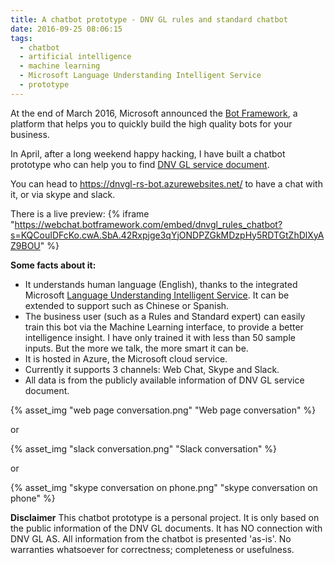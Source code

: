 ```yaml
---
title: A chatbot prototype - DNV GL rules and standard chatbot
date: 2016-09-25 08:06:15
tags:
  - chatbot
  - artificial intelligence 
  - machine learning 
  - Microsoft Language Understanding Intelligent Service
  - prototype
---
```

At the end of March 2016, Microsoft announced the [Bot Framework](https://bots.botframework.com/), a platform that helps you to quickly build the high quality bots for your business. 

In April, after a long weekend happy hacking, I have built a chatbot prototype who can help you to find [DNV GL service document](https://rules.dnvgl.com/servicedocuments/dnvgl).  

<!-- more -->
You can head to https://dnvgl-rs-bot.azurewebsites.net/ to have a chat with it, or via skype and slack.

There is a live preview:
{% iframe "https://webchat.botframework.com/embed/dnvgl_rules_chatbot?s=KQCouIDFcKo.cwA.SbA.42Rxpjge3qYjONDPZGkMDzpHy5RDTGtZhDlXyAZ9BOU" %}

**Some facts about it:**
- It understands human language (English), thanks to the integrated Microsoft [Language Understanding Intelligent Service](https://www.luis.ai/Home/About). It can be extended to support such as Chinese or Spanish. 
- The business user (such as a Rules and Standard expert) can easily train this bot via the Machine Learning interface, to provide a better intelligence insight. I have only trained it with less than 50 sample inputs. But the more we talk, the more smart it can be.
- It is hosted in Azure, the Microsoft cloud service.
- Currently it supports 3 channels: Web Chat, Skype and Slack.
- All data is from the publicly available information of DNV GL service document.

{% asset_img "web page conversation.png" "Web page conversation" %}

or

{% asset_img "slack conversation.png" "Slack conversation" %}

or

{% asset_img "skype conversation on phone.png" "skype conversation on phone" %}

**Disclaimer**
This chatbot prototype is a personal project. It is only based on the public information of the DNV GL documents. It has NO connection with DNV GL AS. All information from the chatbot is presented 'as-is'. No warranties whatsoever for correctness; completeness or usefulness.
 
